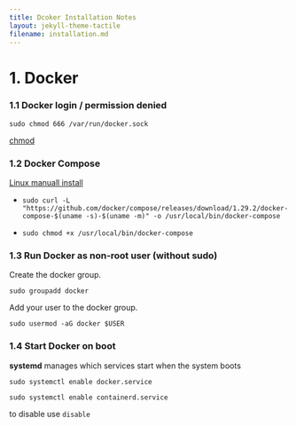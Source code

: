 ```yaml
---
title: Dcoker Installation Notes
layout: jekyll-theme-tactile
filename: installation.md
--- 
```


# 1. Docker

### 1.1 Docker login / permission denied

  `sudo chmod 666 /var/run/docker.sock`

  [chmod](http://www.chmod.pl/chmod-666.html)

### 1.2 Docker Compose
   [Linux manuall install](https://docs.docker.com/compose/install/#install-compose)

  * `sudo curl -L "https://github.com/docker/compose/releases/download/1.29.2/docker-compose-$(uname -s)-$(uname -m)" -o /usr/local/bin/docker-compose`
  
  * `sudo chmod +x /usr/local/bin/docker-compose`
   
### 1.3 Run Docker as non-root user (without sudo)

Create the docker group.

 `sudo groupadd docker`

Add your user to the docker group.

 `sudo usermod -aG docker $USER`

### 1.4 Start Docker on boot

 **systemd** manages which services start when the system boots
 
`sudo systemctl enable docker.service`

`sudo systemctl enable containerd.service`

to disable use `disable`
